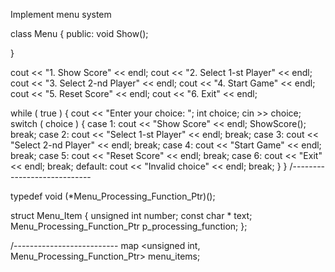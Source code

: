 Implement menu system 



class Menu {
public:
 void Show();


}

cout <<  "1. Show Score" << endl;
cout <<  "2. Select 1-st Player" << endl;
cout <<  "3. Select 2-nd Player" << endl;
cout <<  "4. Start Game" << endl;
cout <<  "5. Reset Score" << endl;
cout <<  "6. Exit" << endl;

while ( true ) {
    cout << "Enter your choice: ";
    int choice;
    cin >> choice;
    switch ( choice ) {
        case 1:
            cout << "Show Score" << endl;
            ShowScore();
            break;
        case 2:
            cout << "Select 1-st Player" << endl;
            break;
        case 3:
            cout << "Select 2-nd Player" << endl;
            break;
        case 4:
            cout << "Start Game" << endl;
            break;
        case 5:
            cout << "Reset Score" << endl;
            break;
        case 6:
            cout << "Exit" << endl;
            break;
        default:
            cout << "Invalid choice" << endl;
            break;
    }
}
/----------------------------

typedef void (*Menu_Processing_Function_Ptr)();

struct Menu_Item
{
unsigned int  number;
const char *  text;
Menu_Processing_Function_Ptr p_processing_function;
};


/--------------------------
map <unsigned int, Menu_Processing_Function_Ptr> menu_items;
